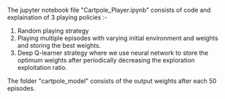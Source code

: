 The jupyter notebook file "Cartpole_Player.ipynb" consists of code and explaination of 3 playing policies :- 

1. Random playing strategy
2. Playing multiple episodes with varying initial environment and weights and storing the best weights.
3. Deep Q-learner strategy where we use neural network to store the optimum weights after periodically decreasing the exploration exploitation ratio.

The folder "cartpole_model" consists of the output weights after each 50 episodes.

